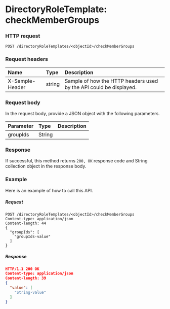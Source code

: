 # DirectoryRoleTemplate: checkMemberGroups


### HTTP request
```http
POST /directoryRoleTemplates/<objectId>/checkMemberGroups

```
### Request headers
| Name       | Type | Description|
|:---------------|:--------|:----------|
| X-Sample-Header  | string  | Sample of how the HTTP headers used by the API could be displayed.|

### Request body
In the request body, provide a JSON object with the following parameters.

| Parameter	   | Type	|Description|
|:---------------|:--------|:----------|
|groupIds|String||

### Response
If successful, this method returns `200, OK` response code and String collection object in the response body.

### Example
Here is an example of how to call this API.
##### Request
```http
POST /directoryRoleTemplates/<objectId>/checkMemberGroups
Content-type: application/json
Content-length: 44
{
  "groupIds": [
    "groupIds-value"
  ]
}
```
##### Response
```json
HTTP/1.1 200 OK
Content-type: application/json
Content-length: 39
{
  "value": [
    "String-value"
  ]
}
```

<!-- uuid: 24c0c6ea-a3f0-456e-a0d8-73e3d944ea6e
2015-10-09 16:05:01 UTC -->